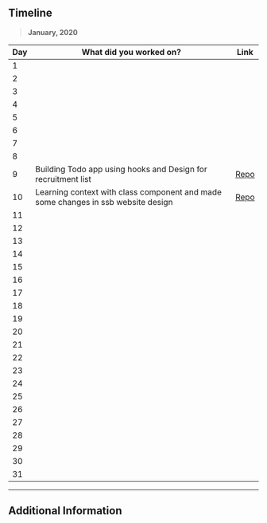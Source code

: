 ## Timeline

> **January, 2020**

| Day | What did you worked on?                                       | Link                                              |
| --- | ------------------------------------------------------------- | ------------------------------------------------- |
| 1   |                                                               |                                                   |
| 2   |                                                               |                                                   |
| 3   |                                                               |                                                   |
| 4   |                                                               |                                                   |
| 5   |                                                               |                                                   |
| 6   |                                                               |                                                   |
| 7   |                                                               |                                                   |
| 8   |                                                               |                                                   |
| 9   | Building Todo app using hooks and Design for recruitment list | [Repo](https://github.com/mayanksh99/react-hooks) |
| 10  | Learning context with class component and made some changes in ssb website design| [Repo](https://github.com/dsckiet/kiet-ssb-academy)                                                  |
| 11  |                                                               |                                                   |
| 12  |                                                               |                                                   |
| 13  |                                                               |                                                   |
| 14  |                                                               |                                                   |
| 15  |                                                               |                                                   |
| 16  |                                                               |                                                   |
| 17  |                                                               |                                                   |
| 18  |                                                               |                                                   |
| 19  |                                                               |                                                   |
| 20  |                                                               |                                                   |
| 21  |                                                               |                                                   |
| 22  |                                                               |                                                   |
| 23  |                                                               |                                                   |
| 24  |                                                               |                                                   |
| 25  |                                                               |                                                   |
| 26  |                                                               |                                                   |
| 27  |                                                               |                                                   |
| 28  |                                                               |                                                   |
| 29  |                                                               |                                                   |
| 30  |                                                               |                                                   |
| 31  |                                                               |                                                   |

---

## Additional Information
